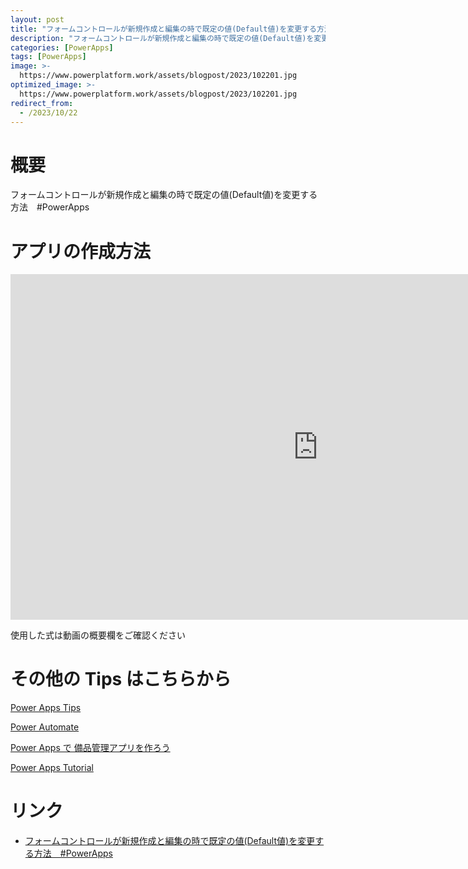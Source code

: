 ```yaml
---
layout: post
title: "フォームコントロールが新規作成と編集の時で既定の値(Default値)を変更する方法　#PowerApps"
description: "フォームコントロールが新規作成と編集の時で既定の値(Default値)を変更する方法　#PowerAppsを動画で分かりやすく解説"
categories: [PowerApps]
tags: [PowerApps]
image: >-
  https://www.powerplatform.work/assets/blogpost/2023/102201.jpg
optimized_image: >-
  https://www.powerplatform.work/assets/blogpost/2023/102201.jpg
redirect_from:
  - /2023/10/22
---
```



#  概要

フォームコントロールが新規作成と編集の時で既定の値(Default値)を変更する方法　#PowerApps


# アプリの作成方法

<iframe width="983" height="553" src="https://www.youtube.com/embed/Y8nxUbE4MXs" title="YouTube video player" frameborder="0" allow="accelerometer; autoplay; clipboard-write; encrypted-media; gyroscope; picture-in-picture" allowfullscreen></iframe>


使用した式は動画の概要欄をご確認ください


# その他の Tips はこちらから

[Power Apps Tips](https://www.youtube.com/watch?v=VrAQf3JQ7yM&list=PLVhFi1fb3DqakSLVMn22DDcySXh9jtzi- )


[Power Automate](https://www.youtube.com/watch?v=-YnJYT0ASEM&list=PLVhFi1fb3Dqbzic6GieqnLFgD3aTj-eHA)


[Power Apps で 備品管理アプリを作ろう](https://www.youtube.com/playlist?list=PLVhFi1fb3DqZM3HKb8Hea6XEL96990Fyn)


[Power Apps Tutorial](https://www.youtube.com/playlist?list=PLVhFi1fb3DqalxpL974VvAJvV4iWoSbe_)


# リンク


- [フォームコントロールが新規作成と編集の時で既定の値(Default値)を変更する方法　#PowerApps](https://www.youtube.com/watch?v=Y8nxUbE4MXs)

